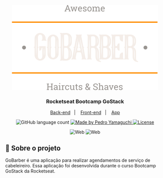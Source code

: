 <p align="center">
  <img alt="GoBarber Logo" src="./frontend/src/assets/logo.svg">
</p>

<h3 align="center">
  Rocketseat Bootcamp GoStack
</h3>

<p align="center">
  <a href="./backend">Back-end</a>&nbsp;&nbsp;&nbsp;|&nbsp;&nbsp;&nbsp;
  <a href="./frontend">Front-end</a>&nbsp;&nbsp;&nbsp;|&nbsp;&nbsp;&nbsp;
  <a href="./appgobarber">App</a>
</p>

<p align="center">
  <img alt="GitHub language count" src="https://img.shields.io/github/languages/count/hiroyamaguch/gobarber?color=04D361">

  <a href="https://pedroyamaguchi.dev/">
    <img alt="Made by Pedro Yamaguchi" src="https://img.shields.io/badge/made%20by-Pedro%20Yamaguchi-04D361">
  </a>
  
  <a href="./LICENSE">
    <img alt="License" src="https://img.shields.io/badge/license-MIT-04D361">
  </a>  
</p>

<p align="center">
  <img alt="Web" src="https://github.com/hiroyamaguch/assets/blob/1d7a95dacc49b4bf00fe12856793e9fbf19498e4/gobarber/web.gif">
  <img alt="Web" src="https://github.com/hiroyamaguch/assets/blob/e25da07376d8525d40878a2b535dfda3d8faa38e/gobarber/mobile2.gif">
</p>

## :memo: Sobre o projeto
GoBarber é uma aplicação para realizar agendamentos de serviço de cabeleireiro. Essa aplicação foi desenvolvida durante o curso Bootcamp GoStack da Rocketseat.
